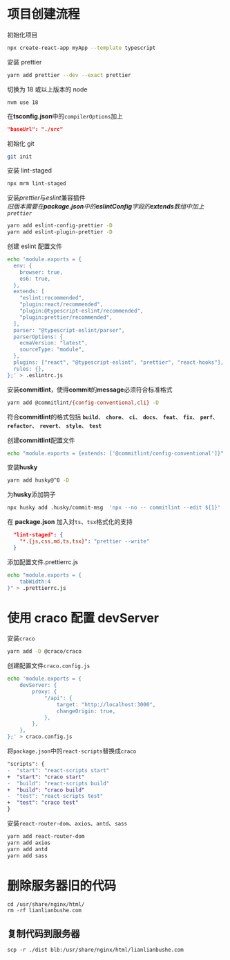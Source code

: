 # 项目创建流程

初始化项目

```bash
npx create-react-app myApp --template typescript
```

安装 prettier

```bash
yarn add prettier --dev --exact prettier
```

切换为 18 或以上版本的 node

```
nvm use 18
```

在**tsconfig.json**中的`compilerOptions`加上

```json
"baseUrl": "./src"
```

初始化 git

```bash
git init
```

安装 lint-staged

```bash
npx mrm lint-staged
```

安装*prettier*与*eslint*兼容插件  
_旧版本需要在**package.json**中的**eslintConfig**字段的**extends**数组中加上`prettier`_

```bash
yarn add eslint-config-prettier -D
yarn add eslint-plugin-prettier -D
```

创建 eslint 配置文件

```bash
echo 'module.exports = {
  env: {
    browser: true,
    es6: true,
  },
  extends: [
    "eslint:recommended",
    "plugin:react/recommended",
    "plugin:@typescript-eslint/recommended",
    "plugin:prettier/recommended",
  ],
  parser: "@typescript-eslint/parser",
  parserOptions: {
    ecmaVersion: "latest",
    sourceType: "module",
  },
  plugins: ["react", "@typescript-eslint", "prettier", "react-hooks"],
  rules: {},
};' > .eslintrc.js

```

安装**commitlint**，使得**commit**的**message**必须符合标准格式

```bash
yarn add @commitlint/{config-conventional,cli} -D
```

符合**commitlint**的格式包括
**`build`**、
**`chore`**、
**`ci`**、
**`docs`**、
**`feat`**、
**`fix`**、
**`perf`**、
**`refactor`**、
**`revert`**、
**`style`**、
**`test`**

创建**commitlint**配置文件

```bash
echo "module.exports = {extends: ['@commitlint/config-conventional']}" > commitlint.config.js
```

安装**husky**

```bash
yarn add husky@^8 -D
```

为**husky**添加钩子

```bash
npx husky add .husky/commit-msg  'npx --no -- commitlint --edit ${1}'
```

在 **package.json** 加入对`ts`、`tsx`格式化的支持

```json
  "lint-staged": {
    "*.{js,css,md,ts,tsx}": "prettier --write"
  }
```

添加配置文件.prettierrc.js

```bash
echo "module.exports = {
    tabWidth:4
}" > .prettierrc.js
```

# 使用 craco 配置 devServer

安装`craco`

```bash
yarn add -D @craco/craco
```

创建配置文件`craco.config.js`

```bash
echo 'module.exports = {
    devServer: {
        proxy: {
            "/api": {
                target: "http://localhost:3000",
                changeOrigin: true,
            },
        },
    },
};' > craco.config.js
```

将`package.json`中的`react-scripts`替换成`craco`

```diff
"scripts": {
-  "start": "react-scripts start"
+  "start": "craco start"
-  "build": "react-scripts build"
+  "build": "craco build"
-  "test": "react-scripts test"
+  "test": "craco test"
}
```

安装`react-router-dom`、`axios`、`antd`、`sass`

```bash
yarn add react-router-dom
yarn add axios
yarn add antd
yarn add sass
```

# 删除服务器旧的代码

```shell
cd /usr/share/nginx/html/
rm -rf lianlianbushe.com
```

## 复制代码到服务器

```shell
scp -r ./dist blb:/usr/share/nginx/html/lianlianbushe.com
```
